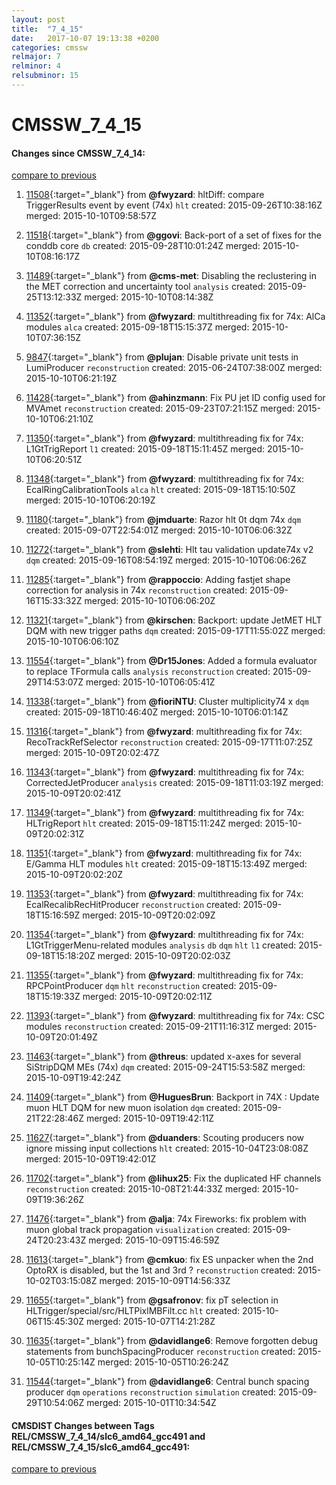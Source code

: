 ```yaml
---
layout: post
title:  "7_4_15"
date:   2017-10-07 19:13:38 +0200
categories: cmssw
relmajor: 7
relminor: 4
relsubminor: 15
---
```


# CMSSW_7_4_15
#### Changes since CMSSW_7_4_14:

[compare to previous](https://github.com/cms-sw/cmssw/compare/CMSSW_7_4_14...CMSSW_7_4_15)



1. [11508](http://github.com/cms-sw/cmssw/pull/11508){:target="_blank"}  from **@fwyzard**: hltDiff: compare TriggerResults event by event (74x) `hlt`  created: 2015-09-26T10:38:16Z merged: 2015-10-10T09:58:57Z

1. [11518](http://github.com/cms-sw/cmssw/pull/11518){:target="_blank"}  from **@ggovi**: Back-port of a set of fixes for the conddb core `db`  created: 2015-09-28T10:01:24Z merged: 2015-10-10T08:16:17Z

1. [11489](http://github.com/cms-sw/cmssw/pull/11489){:target="_blank"}  from **@cms-met**: Disabling the reclustering in the MET correction and uncertainty tool `analysis`  created: 2015-09-25T13:12:33Z merged: 2015-10-10T08:14:38Z

1. [11352](http://github.com/cms-sw/cmssw/pull/11352){:target="_blank"}  from **@fwyzard**: multithreading fix for 74x: AlCa modules `alca`  created: 2015-09-18T15:15:37Z merged: 2015-10-10T07:36:15Z

1. [9847](http://github.com/cms-sw/cmssw/pull/9847){:target="_blank"}  from **@plujan**: Disable private unit tests in LumiProducer `reconstruction`  created: 2015-06-24T07:38:00Z merged: 2015-10-10T06:21:19Z

1. [11428](http://github.com/cms-sw/cmssw/pull/11428){:target="_blank"}  from **@ahinzmann**: Fix PU jet ID config used for MVAmet `reconstruction`  created: 2015-09-23T07:21:15Z merged: 2015-10-10T06:21:10Z

1. [11350](http://github.com/cms-sw/cmssw/pull/11350){:target="_blank"}  from **@fwyzard**: multithreading fix for 74x: L1GtTrigReport `l1`  created: 2015-09-18T15:11:45Z merged: 2015-10-10T06:20:51Z

1. [11348](http://github.com/cms-sw/cmssw/pull/11348){:target="_blank"}  from **@fwyzard**: multithreading fix for 74x: EcalRingCalibrationTools `alca`  `hlt`  created: 2015-09-18T15:10:50Z merged: 2015-10-10T06:20:19Z

1. [11180](http://github.com/cms-sw/cmssw/pull/11180){:target="_blank"}  from **@jmduarte**: Razor hlt 0t dqm 74x `dqm`  created: 2015-09-07T22:54:01Z merged: 2015-10-10T06:06:32Z

1. [11272](http://github.com/cms-sw/cmssw/pull/11272){:target="_blank"}  from **@slehti**: Hlt tau validation update74x v2 `dqm`  created: 2015-09-16T08:54:19Z merged: 2015-10-10T06:06:26Z

1. [11285](http://github.com/cms-sw/cmssw/pull/11285){:target="_blank"}  from **@rappoccio**: Adding fastjet shape correction for analysis in 74x `reconstruction`  created: 2015-09-16T15:33:32Z merged: 2015-10-10T06:06:20Z

1. [11321](http://github.com/cms-sw/cmssw/pull/11321){:target="_blank"}  from **@kirschen**: Backport: update JetMET HLT DQM with new trigger paths `dqm`  created: 2015-09-17T11:55:02Z merged: 2015-10-10T06:06:10Z

1. [11554](http://github.com/cms-sw/cmssw/pull/11554){:target="_blank"}  from **@Dr15Jones**: Added a formula evaluator to replace TFormula calls `analysis`  `reconstruction`  created: 2015-09-29T14:53:07Z merged: 2015-10-10T06:05:41Z

1. [11338](http://github.com/cms-sw/cmssw/pull/11338){:target="_blank"}  from **@fioriNTU**: Cluster multiplicity74 x `dqm`  created: 2015-09-18T10:46:40Z merged: 2015-10-10T06:01:14Z

1. [11316](http://github.com/cms-sw/cmssw/pull/11316){:target="_blank"}  from **@fwyzard**: multithreading fix for 74x: RecoTrackRefSelector `reconstruction`  created: 2015-09-17T11:07:25Z merged: 2015-10-09T20:02:47Z

1. [11343](http://github.com/cms-sw/cmssw/pull/11343){:target="_blank"}  from **@fwyzard**: multithreading fix for 74x: CorrectedJetProducer `analysis`  created: 2015-09-18T11:03:19Z merged: 2015-10-09T20:02:41Z

1. [11349](http://github.com/cms-sw/cmssw/pull/11349){:target="_blank"}  from **@fwyzard**: multithreading fix for 74x: HLTrigReport `hlt`  created: 2015-09-18T15:11:24Z merged: 2015-10-09T20:02:31Z

1. [11351](http://github.com/cms-sw/cmssw/pull/11351){:target="_blank"}  from **@fwyzard**: multithreading fix for 74x: E/Gamma HLT modules `hlt`  created: 2015-09-18T15:13:49Z merged: 2015-10-09T20:02:20Z

1. [11353](http://github.com/cms-sw/cmssw/pull/11353){:target="_blank"}  from **@fwyzard**: multithreading fix for 74x: EcalRecalibRecHitProducer `reconstruction`  created: 2015-09-18T15:16:59Z merged: 2015-10-09T20:02:09Z

1. [11354](http://github.com/cms-sw/cmssw/pull/11354){:target="_blank"}  from **@fwyzard**: multithreading fix for 74x:  L1GtTriggerMenu-related modules `analysis`  `db`  `dqm`  `hlt`  `l1`  created: 2015-09-18T15:18:20Z merged: 2015-10-09T20:02:03Z

1. [11355](http://github.com/cms-sw/cmssw/pull/11355){:target="_blank"}  from **@fwyzard**: multithreading fix for 74x: RPCPointProducer `dqm`  `hlt`  `reconstruction`  created: 2015-09-18T15:19:33Z merged: 2015-10-09T20:02:11Z

1. [11393](http://github.com/cms-sw/cmssw/pull/11393){:target="_blank"}  from **@fwyzard**:  multithreading fix for 74x: CSC modules `reconstruction`  created: 2015-09-21T11:16:31Z merged: 2015-10-09T20:01:49Z

1. [11463](http://github.com/cms-sw/cmssw/pull/11463){:target="_blank"}  from **@threus**: updated x-axes for several SiStripDQM MEs (74x) `dqm`  created: 2015-09-24T15:53:58Z merged: 2015-10-09T19:42:24Z

1. [11409](http://github.com/cms-sw/cmssw/pull/11409){:target="_blank"}  from **@HuguesBrun**: Backport in 74X : Update muon HLT DQM for new muon isolation `dqm`  created: 2015-09-21T22:28:46Z merged: 2015-10-09T19:42:11Z

1. [11627](http://github.com/cms-sw/cmssw/pull/11627){:target="_blank"}  from **@duanders**: Scouting producers now ignore missing input collections `hlt`  created: 2015-10-04T23:08:08Z merged: 2015-10-09T19:42:01Z

1. [11702](http://github.com/cms-sw/cmssw/pull/11702){:target="_blank"}  from **@lihux25**: Fix the duplicated HF channels `reconstruction`  created: 2015-10-08T21:44:33Z merged: 2015-10-09T19:36:26Z

1. [11476](http://github.com/cms-sw/cmssw/pull/11476){:target="_blank"}  from **@alja**: 74x Fireworks: fix problem with muon global  track propagation  `visualization`  created: 2015-09-24T20:23:43Z merged: 2015-10-09T15:46:59Z

1. [11613](http://github.com/cms-sw/cmssw/pull/11613){:target="_blank"}  from **@cmkuo**: fix ES unpacker when the 2nd OptoRX is disabled, but the 1st and 3rd ? `reconstruction`  created: 2015-10-02T03:15:08Z merged: 2015-10-09T14:56:33Z

1. [11655](http://github.com/cms-sw/cmssw/pull/11655){:target="_blank"}  from **@gsafronov**: fix pT selection in HLTrigger/special/src/HLTPixlMBFilt.cc `hlt`  created: 2015-10-06T15:45:30Z merged: 2015-10-07T14:21:28Z

1. [11635](http://github.com/cms-sw/cmssw/pull/11635){:target="_blank"}  from **@davidlange6**: Remove forgotten debug statements from bunchSpacingProducer `reconstruction`  created: 2015-10-05T10:25:14Z merged: 2015-10-05T10:26:24Z

1. [11544](http://github.com/cms-sw/cmssw/pull/11544){:target="_blank"}  from **@davidlange6**: Central bunch spacing producer `dqm`  `operations`  `reconstruction`  `simulation`  created: 2015-09-29T10:54:06Z merged: 2015-10-01T10:34:54Z

#### CMSDIST Changes between Tags REL/CMSSW_7_4_14/slc6_amd64_gcc491 and REL/CMSSW_7_4_15/slc6_amd64_gcc491:

[compare to previous](https://github.com/cms-sw/cmsdist/compare/REL/CMSSW_7_4_14/slc6_amd64_gcc491...REL/CMSSW_7_4_15/slc6_amd64_gcc491)


